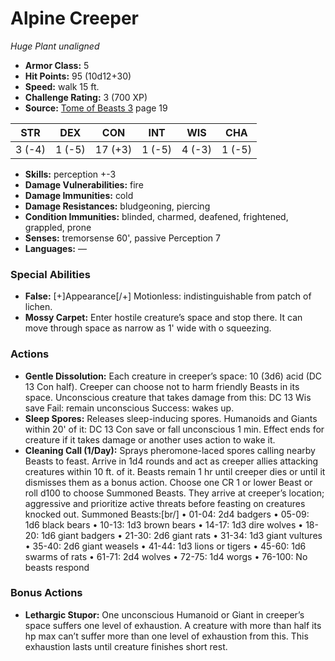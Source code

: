# Alpine Creeper

*Huge* *Plant* *unaligned*

- **Armor Class:** 5
- **Hit Points:** 95 (10d12+30)
- **Speed:** walk 15 ft.
- **Challenge Rating:** 3 (700 XP)
- **Source:** [Tome of Beasts 3](https://koboldpress.com/kpstore/product/tome-of-beasts-3-for-5th-edition/) page 19

| STR | DEX | CON | INT | WIS | CHA |
| --- | --- | --- | --- | --- | --- |
| 3 (-4) | 1 (-5) | 17 (+3) | 1 (-5) | 4 (-3) | 1 (-5) |

- **Skills:** perception +-3
- **Damage Vulnerabilities:** fire
- **Damage Immunities:** cold
- **Damage Resistances:** bludgeoning, piercing
- **Condition Immunities:** blinded, charmed, deafened, frightened, grappled, prone
- **Senses:** tremorsense 60', passive Perception 7
- **Languages:** —
### Special Abilities
- **False:** [+]Appearance[/+] Motionless: indistinguishable from patch of lichen.
- **Mossy Carpet:** Enter hostile creature’s space and stop there. It can move through space as narrow as 1' wide with o squeezing.
### Actions
- **Gentle Dissolution:** Each creature in creeper’s space: 10 (3d6) acid (DC 13 Con half). Creeper can choose not to harm friendly Beasts in its space. Unconscious creature that takes damage from this: DC 13 Wis save Fail: remain unconscious Success: wakes up.
- **Sleep Spores:** Releases sleep-inducing spores. Humanoids and Giants within 20' of it: DC 13 Con save or fall unconscious 1 min. Effect ends for creature if it takes damage or another uses action to wake it.
- **Cleaning Call (1/Day):** Sprays pheromone-laced spores calling nearby Beasts to feast. Arrive in 1d4 rounds and act as creeper allies attacking creatures within 10 ft. of it. Beasts remain 1 hr until creeper dies or until it dismisses them as a bonus action. Choose one CR 1 or lower Beast or roll d100 to choose Summoned Beasts. They arrive at creeper’s location; aggressive and prioritize active threats before feasting on creatures knocked out. Summoned Beasts:[br/] • 01-04: 2d4 badgers • 05-09: 1d6 black bears • 10-13: 1d3 brown bears • 14-17: 1d3 dire wolves • 18-20: 1d6 giant badgers • 21-30: 2d6 giant rats  • 31-34: 1d3 giant vultures • 35-40: 2d6 giant weasels • 41-44: 1d3 lions or tigers • 45-60: 1d6 swarms of rats • 61-71: 2d4 wolves • 72-75: 1d4 worgs • 76-100: No beasts respond
### Bonus Actions
- **Lethargic Stupor:** One unconscious Humanoid or Giant in creeper’s space suffers one level of exhaustion. A creature with more than half its hp max can’t suffer more than one level of exhaustion from this. This exhaustion lasts until creature finishes short rest.


